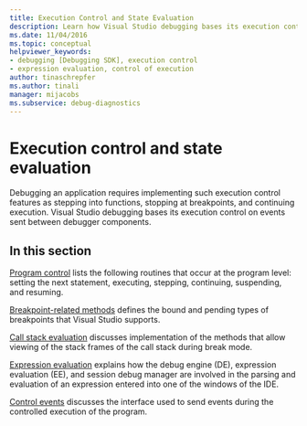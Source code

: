 ```yaml
---
title: Execution Control and State Evaluation
description: Learn how Visual Studio debugging bases its execution control on events sent between debugger components.
ms.date: 11/04/2016
ms.topic: conceptual
helpviewer_keywords:
- debugging [Debugging SDK], execution control
- expression evaluation, control of execution
author: tinaschrepfer
ms.author: tinali
manager: mijacobs
ms.subservice: debug-diagnostics
---
```

# Execution control and state evaluation

Debugging an application requires implementing such execution control features as stepping into functions, stopping at breakpoints, and continuing execution. Visual Studio debugging bases its execution control on events sent between debugger components.

## In this section

[Program control](../../extensibility/debugger/program-control.md) lists the following routines that occur at the program level: setting the next statement, executing, stepping, continuing, suspending, and resuming.

 [Breakpoint-related methods](../../extensibility/debugger/breakpoint-related-methods.md) defines the bound and pending types of breakpoints that Visual Studio supports.

 [Call stack evaluation](../../extensibility/debugger/call-stack-evaluation.md) discusses implementation of the methods that allow viewing of the stack frames of the call stack during break mode.

 [Expression evaluation](../../extensibility/debugger/expression-evaluation-visual-studio-debugging-sdk.md) explains how the debug engine (DE), expression evaluation (EE), and session debug manager are involved in the parsing and evaluation of an expression entered into one of the windows of the IDE.

 [Control events](../../extensibility/debugger/control-events.md) discusses the interface used to send events during the controlled execution of the program.
